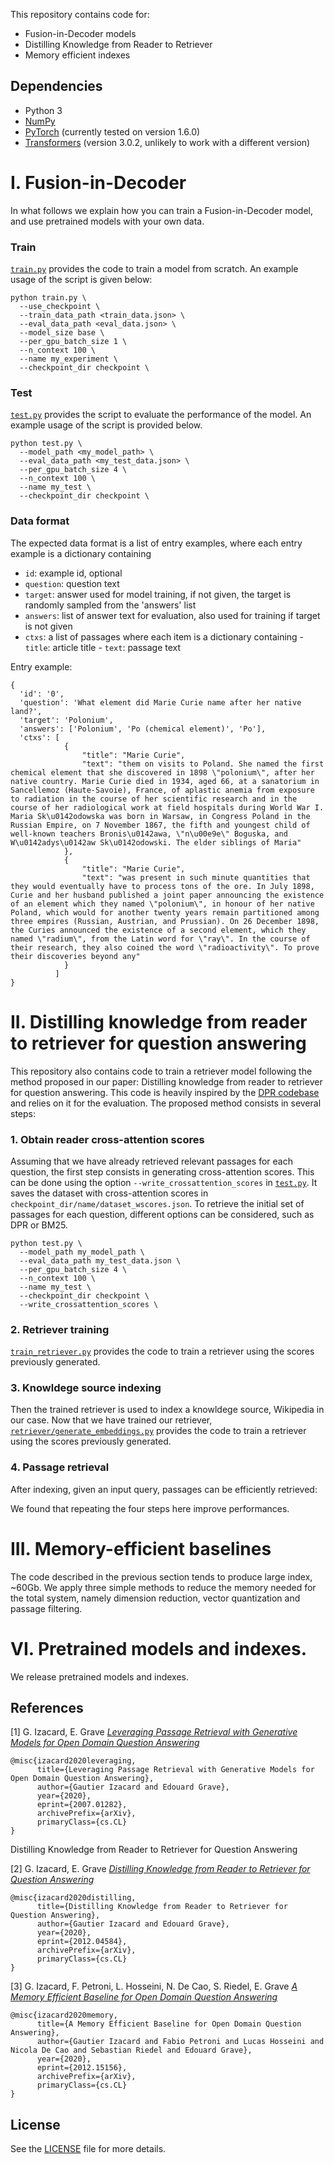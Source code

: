 This repository contains code for:
- Fusion-in-Decoder models
- Distilling Knowledge from Reader to Retriever
- Memory efficient indexes

## Dependencies

- Python 3
- [NumPy](http://www.numpy.org/)
- [PyTorch](http://pytorch.org/) (currently tested on version 1.6.0)
- [Transformers](http://huggingface.co/transformers/) (version 3.0.2, unlikely to work with a different version)



# I. Fusion-in-Decoder

In what follows we explain how you can train a Fusion-in-Decoder model, and use pretrained models with your own data.

### Train

[`train.py`](train.py) provides the code to train a model from scratch. An example usage of the script is given below:

```shell
python train.py \
  --use_checkpoint \
  --train_data_path <train_data.json> \
  --eval_data_path <eval_data.json> \
  --model_size base \
  --per_gpu_batch_size 1 \
  --n_context 100 \
  --name my_experiment \
  --checkpoint_dir checkpoint \
```

### Test

[`test.py`](test.py) provides the script to evaluate the performance of the model. An example usage of the script is provided below.

```shell
python test.py \
  --model_path <my_model_path> \
  --eval_data_path <my_test_data.json> \
  --per_gpu_batch_size 4 \
  --n_context 100 \
  --name my_test \
  --checkpoint_dir checkpoint \
```  

### Data format

The expected data format is a list of entry examples, where each entry example is a dictionary containing
- `id`: example id, optional
- `question`: question text
- `target`: answer used for model training, if not given, the target is randomly sampled from the 'answers' list
- `answers`: list of answer text for evaluation, also used for training if target is not given
- `ctxs`: a list of passages where each item is a dictionary containing
        - `title`: article title
        - `text`: passage text

Entry example:
```
{
  'id': '0',
  'question': 'What element did Marie Curie name after her native land?',
  'target': 'Polonium',
  'answers': ['Polonium', 'Po (chemical element)', 'Po'],
  'ctxs': [
            {
                "title": "Marie Curie",
                "text": "them on visits to Poland. She named the first chemical element that she discovered in 1898 \"polonium\", after her native country. Marie Curie died in 1934, aged 66, at a sanatorium in Sancellemoz (Haute-Savoie), France, of aplastic anemia from exposure to radiation in the course of her scientific research and in the course of her radiological work at field hospitals during World War I. Maria Sk\u0142odowska was born in Warsaw, in Congress Poland in the Russian Empire, on 7 November 1867, the fifth and youngest child of well-known teachers Bronis\u0142awa, \"n\u00e9e\" Boguska, and W\u0142adys\u0142aw Sk\u0142odowski. The elder siblings of Maria"
            },
            {
                "title": "Marie Curie",
                "text": "was present in such minute quantities that they would eventually have to process tons of the ore. In July 1898, Curie and her husband published a joint paper announcing the existence of an element which they named \"polonium\", in honour of her native Poland, which would for another twenty years remain partitioned among three empires (Russian, Austrian, and Prussian). On 26 December 1898, the Curies announced the existence of a second element, which they named \"radium\", from the Latin word for \"ray\". In the course of their research, they also coined the word \"radioactivity\". To prove their discoveries beyond any"
            }
          ]
}
```

# II. Distilling knowledge from reader to retriever for question answering
This repository also contains code to train a retriever model following the method proposed in our paper: Distilling knowledge from reader to retriever for question answering. This code is heavily inspired by the [DPR codebase](https://github.com/facebookresearch/DPR) and relies on it for the evaluation. The proposed method consists in several steps:

### 1. Obtain reader cross-attention scores
Assuming that we have already retrieved relevant passages for each question, the first step consists in generating cross-attention scores. This can be done using the option `--write_crossattention_scores` in [`test.py`](test.py). It saves the dataset with cross-attention scores in `checkpoint_dir/name/dataset_wscores.json`. To retrieve the initial set of passages for each question, different options can be considered, such as DPR or BM25.

```shell
python test.py \
  --model_path my_model_path \
  --eval_data_path my_test_data.json \
  --per_gpu_batch_size 4 \
  --n_context 100 \
  --name my_test \
  --checkpoint_dir checkpoint \
  --write_crossattention_scores \
```

### 2. Retriever training

[`train_retriever.py`](train_retriever.py) provides the code to train a retriever using the scores previously generated.


### 3. Knowldege source indexing

Then the trained retriever is used to index a knowldege source, Wikipedia in our case.
Now that we have trained our retriever, 
[`retriever/generate_embeddings.py`](retriever/generate_embeddings.py) provides the code to train a retriever using the scores previously generated.


### 4. Passage retrieval

After indexing, given an input query, passages can be efficiently retrieved:

We found that repeating the four steps here improve performances.

# III. Memory-efficient baselines

The code described in the previous section tends to produce large index, ~60Gb. We apply three simple methods to reduce the memory needed for the total system, namely dimension reduction, vector quantization and passage filtering.



# VI. Pretrained models and indexes.

We release pretrained models and indexes.


## References

[1] G. Izacard, E. Grave [*Leveraging Passage Retrieval with Generative Models for Open Domain Question Answering*](https://arxiv.org/abs/2007.01282)

```
@misc{izacard2020leveraging,
      title={Leveraging Passage Retrieval with Generative Models for Open Domain Question Answering}, 
      author={Gautier Izacard and Edouard Grave},
      year={2020},
      eprint={2007.01282},
      archivePrefix={arXiv},
      primaryClass={cs.CL}
}
```

Distilling Knowledge from Reader to Retriever for Question Answering

[2] G. Izacard, E. Grave [*Distilling Knowledge from Reader to Retriever for Question Answering*](https://arxiv.org/abs/2012.04584)

```
@misc{izacard2020distilling,
      title={Distilling Knowledge from Reader to Retriever for Question Answering}, 
      author={Gautier Izacard and Edouard Grave},
      year={2020},
      eprint={2012.04584},
      archivePrefix={arXiv},
      primaryClass={cs.CL}
}
```

[3] G. Izacard, F. Petroni, L. Hosseini, N. De Cao, S. Riedel, E. Grave [*A Memory Efficient Baseline for Open Domain Question Answering*](https://arxiv.org/abs/2012.15156)

```
@misc{izacard2020memory,
      title={A Memory Efficient Baseline for Open Domain Question Answering}, 
      author={Gautier Izacard and Fabio Petroni and Lucas Hosseini and Nicola De Cao and Sebastian Riedel and Edouard Grave},
      year={2020},
      eprint={2012.15156},
      archivePrefix={arXiv},
      primaryClass={cs.CL}
}
```

## License

See the [LICENSE](LICENSE) file for more details.



